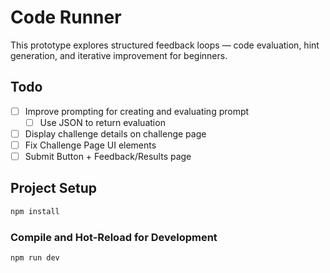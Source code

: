 # Code Runner

This prototype explores structured feedback loops — code evaluation, hint generation, and iterative improvement for beginners.

## Todo

- [ ] Improve prompting for creating and evaluating prompt
  - [ ] Use JSON to return evaluation
- [ ] Display challenge details on challenge page
- [ ] Fix Challenge Page UI elements
- [ ] Submit Button + Feedback/Results page

## Project Setup

```sh
npm install
```

### Compile and Hot-Reload for Development

```sh
npm run dev
```
